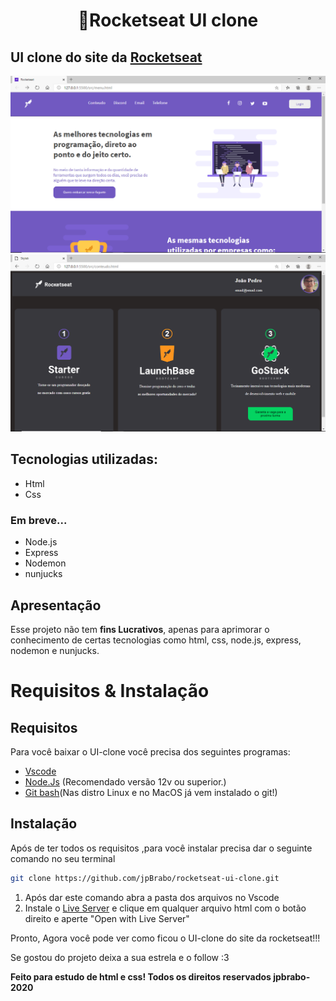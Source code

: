 <h1 align="center">🚀Rocketseat UI clone</h1> 

## UI clone do site da [Rocketseat](https://rocketseat.com.br)

<img src="./images/menu.PNG">
<img src="./images/skylab.PNG">

## Tecnologias utilizadas:
* Html
* Css
### Em breve...
* Node.js
* Express
* Nodemon
* nunjucks

## Apresentação
Esse projeto não tem **fins Lucrativos**, apenas para aprimorar o conhecimento de certas tecnologias como html, css, node.js, express, nodemon e nunjucks.

# Requisitos & Instalação
## Requisitos
Para você baixar o UI-clone você precisa dos seguintes programas:

* [Vscode](https://code.visualstudio.com/)
* [Node.Js](https://nodejs.org/en/) (Recomendado versão 12v ou superior.)
* [Git bash](https://gitforwindows.org/)(Nas distro Linux e no MacOS já vem instalado o git!)

## Instalação

Após de ter todos os requisitos ,para você instalar precisa dar o seguinte comando no seu terminal
```bash
git clone https://github.com/jpBrabo/rocketseat-ui-clone.git
``` 
1. Após dar este comando abra a pasta dos arquivos no Vscode
1. Instale o [Live Server](https://marketplace.visualstudio.com/items?itemName=ritwickdey.LiveServer) e clique em qualquer arquivo html com o botão direito e aperte "Open with Live Server"

Pronto, Agora você pode ver como ficou o UI-clone do site da rocketseat!!!

Se gostou do projeto deixa a sua estrela e o follow :3

**Feito para estudo de html e css! Todos os direitos reservados jpbrabo-2020**